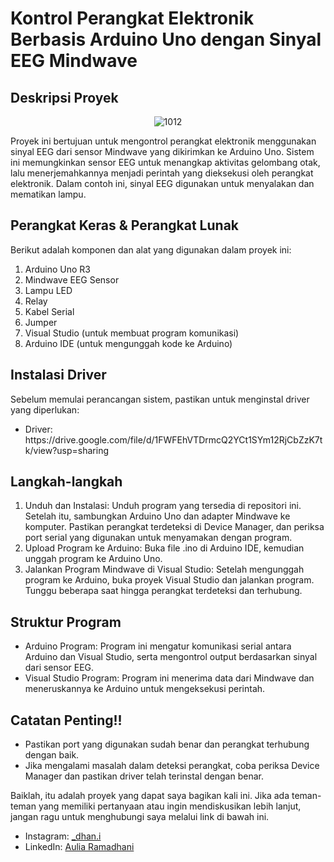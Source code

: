 <h1 class="code-line" data-line-start=0 data-line-end=1 ><a id="Kontrol_Perangkat_Elektronik_Berbasis_Arduino_Uno_dengan_Sinyal_EEG_Mindwave_0"></a>Kontrol Perangkat Elektronik Berbasis Arduino Uno dengan Sinyal EEG Mindwave</h1>
<h2 class="code-line" data-line-start=2 data-line-end=3 ><a id="Deskripsi_Proyek_2"></a>Deskripsi Proyek</h2>

<div style="text-align: center;">
    <img src="https://github.com/user-attachments/assets/25065d63-1f44-42d3-81f1-71f59ec97dd0" alt="1012">
</div>

<p class="has-line-data" data-line-start="3" data-line-end="4">Proyek ini bertujuan untuk mengontrol perangkat elektronik menggunakan sinyal EEG dari sensor Mindwave yang dikirimkan ke Arduino Uno. Sistem ini memungkinkan sensor EEG untuk menangkap aktivitas gelombang otak, lalu menerjemahkannya menjadi perintah yang dieksekusi oleh perangkat elektronik. Dalam contoh ini, sinyal EEG digunakan untuk menyalakan dan mematikan lampu.</p>
<h2 class="code-line" data-line-start=4 data-line-end=5 ><a id="Perangkat_Keras__Perangkat_Lunak_4"></a>Perangkat Keras &amp; Perangkat Lunak</h2>
<p class="has-line-data" data-line-start="5" data-line-end="6">Berikut adalah komponen dan alat yang digunakan dalam proyek ini:</p>
<ol>
<li class="has-line-data" data-line-start="6" data-line-end="7">Arduino Uno R3</li>
<li class="has-line-data" data-line-start="7" data-line-end="8">Mindwave EEG Sensor</li>
<li class="has-line-data" data-line-start="8" data-line-end="9">Lampu LED</li>
<li class="has-line-data" data-line-start="9" data-line-end="10">Relay</li>
<li class="has-line-data" data-line-start="10" data-line-end="11">Kabel Serial</li>
<li class="has-line-data" data-line-start="11" data-line-end="12">Jumper</li>
<li class="has-line-data" data-line-start="12" data-line-end="13">Visual Studio (untuk membuat program komunikasi)</li>
<li class="has-line-data" data-line-start="13" data-line-end="15">Arduino IDE (untuk mengunggah kode ke Arduino)</li>
</ol>
<h2 class="code-line" data-line-start=15 data-line-end=16 ><a id="Instalasi_Driver_15"></a>Instalasi Driver</h2>
<p class="has-line-data" data-line-start="16" data-line-end="17">Sebelum memulai perancangan sistem, pastikan untuk menginstal driver yang diperlukan:</p>
<ul>
<li class="has-line-data" data-line-start="18" data-line-end="19">Driver: https://drive.google.com/file/d/1FWFEhVTDrmcQ2YCt1SYm12RjCbZzK7tk/view?usp=sharing</li>
</ul>
<h2 class="code-line" data-line-start=21 data-line-end=22 ><a id="Langkahlangkah_21"></a>Langkah-langkah</h2>
<ol>
<li class="has-line-data" data-line-start="22" data-line-end="23">Unduh dan Instalasi: Unduh program yang tersedia di repositori ini. Setelah itu, sambungkan Arduino Uno dan adapter Mindwave ke komputer. Pastikan perangkat terdeteksi di Device Manager, dan periksa port serial yang digunakan untuk menyamakan dengan program.</li>
<li class="has-line-data" data-line-start="23" data-line-end="24">Upload Program ke Arduino: Buka file .ino di Arduino IDE, kemudian unggah program ke Arduino Uno.</li>
<li class="has-line-data" data-line-start="24" data-line-end="26">Jalankan Program Mindwave di Visual Studio: Setelah mengunggah program ke Arduino, buka proyek Visual Studio dan jalankan program. Tunggu beberapa saat hingga perangkat terdeteksi dan terhubung.</li>
</ol>
<h2 class="code-line" data-line-start=26 data-line-end=27 ><a id="Struktur_Program_26"></a>Struktur Program</h2>
<ul>
<li class="has-line-data" data-line-start="27" data-line-end="28">Arduino Program: Program ini mengatur komunikasi serial antara Arduino dan Visual Studio, serta mengontrol output berdasarkan sinyal dari sensor EEG.</li>
<li class="has-line-data" data-line-start="28" data-line-end="30">Visual Studio Program: Program ini menerima data dari Mindwave dan meneruskannya ke Arduino untuk mengeksekusi perintah.</li>
</ul>
<h2 class="code-line" data-line-start=30 data-line-end=31 ><a id="Catatan_Penting_30"></a>Catatan Penting!!</h2>
<ul>
<li class="has-line-data" data-line-start="31" data-line-end="32">Pastikan port yang digunakan sudah benar dan perangkat terhubung dengan baik.</li>
<li class="has-line-data" data-line-start="32" data-line-end="34">Jika mengalami masalah dalam deteksi perangkat, coba periksa Device Manager dan pastikan driver telah terinstal dengan benar.</li>
</ul>
<p class="has-line-data" data-line-start="34" data-line-end="35">Baiklah, itu adalah proyek yang dapat saya bagikan kali ini. Jika ada teman-teman yang memiliki pertanyaan atau ingin mendiskusikan lebih lanjut, jangan ragu untuk menghubungi saya melalui link di bawah ini.</p>

<ul>
  <li>Instagram: <a href="https://www.instagram.com/_dhan.i/" target="_blank">_dhan.i</a></li>
  <li>LinkedIn: <a href="https://www.linkedin.com/in/ramadhani-aulia/" target="_blank">Aulia Ramadhani</a></li>
</ul>
